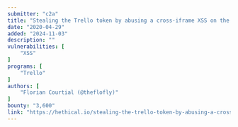 ```yaml
---
submitter: "c2a"
title: "Stealing the Trello token by abusing a cross-iframe XSS on the Butler Plugin"
date: "2020-04-29"
added: "2024-11-03"
description: ""
vulnerabilities: [
    "XSS"
]
programs: [
    "Trello"
]
authors: [
    "Florian Courtial (@theflofly)"
]
bounty: "3,600"
link: "https://hethical.io/stealing-the-trello-token-by-abusing-a-cross-iframe-xss-on-the-butler-plugin/"
---
```




